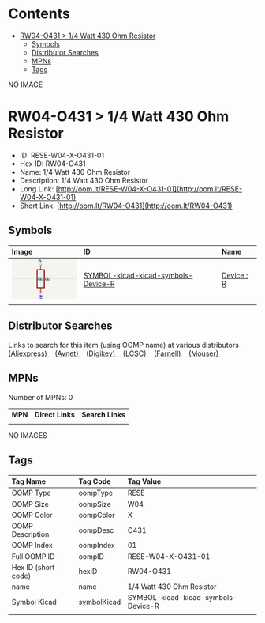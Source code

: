 



Contents
========

* [RW04-O431 > 1/4 Watt 430 Ohm Resistor](#rw04-o431--14-watt-430-ohm-resistor)
	* [Symbols](#symbols)
	* [Distributor Searches](#distributor-searches)
	* [MPNs](#mpns)
	* [Tags](#tags)
  
NO IMAGE  
# RW04-O431 > 1/4 Watt 430 Ohm Resistor

- ID: RESE-W04-X-O431-01
- Hex ID: RW04-O431
- Name: 1/4 Watt 430 Ohm Resistor
- Description: 1/4 Watt 430 Ohm Resistor
- Long Link: [http://oom.lt/RESE-W04-X-O431-01](http://oom.lt/RESE-W04-X-O431-01)
- Short Link: [http://oom.lt/RW04-O431](http://oom.lt/RW04-O431)

## Symbols
  

|Image|ID|Name|
| :--- | :--- | :--- |
|[![](https://raw.githubusercontent.com/oomlout/oomlout_OOMP_eda_V2/main/SYMBOL/kicad/kicad-symbols/Device/R/image_140.png)](https://github.com/oomlout/oomlout_OOMP_eda_V2/tree/main/SYMBOL/kicad/kicad-symbols/Device/R/)|[SYMBOL-kicad-kicad-symbols-Device-R](https://github.com/oomlout/oomlout_OOMP_eda_V2/tree/main/SYMBOL/kicad/kicad-symbols/Device/R/)|[Device : R](https://github.com/oomlout/oomlout_OOMP_eda_V2/tree/main/SYMBOL/kicad/kicad-symbols/Device/R/)|
||||

## Distributor Searches
  
Links to search for this item (using OOMP name) at various distributors  
[(Aliexpress) ](https://www.aliexpress.com/wholesale?SearchText=11171/4+Watt+430+Ohm+Resistor)&nbsp;&nbsp;&nbsp;[(Avnet) ](https://www.avnet.com/shop/us/search/1/4+Watt+430+Ohm+Resistor)&nbsp;&nbsp;&nbsp;[(Digikey) ](https://www.digikey.co.uk/en/products/result?s=1/4+Watt+430+Ohm+Resistor)&nbsp;&nbsp;&nbsp;[(LCSC) ](https://www.lcsc.com/search?q=1/4+Watt+430+Ohm+Resistor)&nbsp;&nbsp;&nbsp;[(Farnell) ](https://uk.farnell.com/search?st=1/4+Watt+430+Ohm+Resistor)&nbsp;&nbsp;&nbsp;[(Mouser) ](https://www.mouser.com/c/?q=1/4+Watt+430+Ohm+Resistor)&nbsp;&nbsp;&nbsp;
## MPNs
  
Number of MPNs: 0  

|MPN|Direct Links|Search Links|
| :--- | :--- | :--- |
||||
  
NO IMAGES  
## Tags
  

|Tag Name|Tag Code|Tag Value|
| :--- | :--- | :--- |
|OOMP Type|oompType|RESE|
|OOMP Size|oompSize|W04|
|OOMP Color|oompColor|X|
|OOMP Description|oompDesc|O431|
|OOMP Index|oompIndex|01|
|Full OOMP ID|oompID|RESE-W04-X-O431-01|
|Hex ID (short code)|hexID|RW04-O431|
|name|name|1/4 Watt 430 Ohm Resistor|
|Symbol Kicad|symbolKicad|SYMBOL-kicad-kicad-symbols-Device-R|
||||
